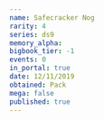 ```yaml
---
name: Safecracker Nog
rarity: 4
series: ds9
memory_alpha:
bigbook_tier: -1
events: 0
in_portal: true
date: 12/11/2019
obtained: Pack
mega: false
published: true
---
```



